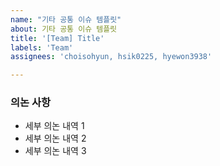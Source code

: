 ```yaml
---
name: "기타 공통 이슈 템플릿"
about: 기타 공통 이슈 템플릿
title: '[Team] Title'
labels: 'Team'
assignees: 'choisohyun, hsik0225, hyewon3938'

---
```


### 의논 사항

* 세부 의논 내역 1
* 세부 의논 내역 2
* 세부 의논 내역 3


